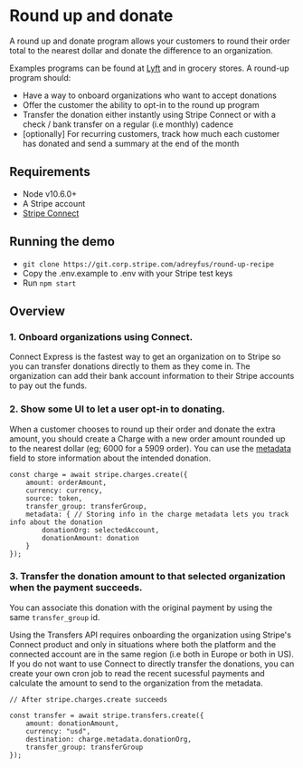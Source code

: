 # Round up and donate

A round up and donate program allows your customers to round their order total to the nearest dollar and donate the difference to an organization. 

Examples programs can be found at [Lyft](https://www.lyft.com/round-up) and in grocery stores. A round-up program should: 

* Have a way to onboard organizations who want to accept donations
* Offer the customer the ability to opt-in to the round up program
* Transfer the donation either instantly using Stripe Connect or with a check / bank transfer on a regular (i.e monthly) cadence
* [optionally] For recurring customers, track how much each customer has donated and send a summary at the end of the month

## Requirements
* Node v10.6.0+
* A Stripe account 
* [Stripe Connect](https://stripe.com/docs/connect)

## Running the demo

* `git clone https://git.corp.stripe.com/adreyfus/round-up-recipe`
* Copy the .env.example to .env with your Stripe test keys
* Run `npm start`

## Overview

### 1. Onboard organizations using Connect. 

Connect Express is the fastest way to get an organization on to Stripe so you can transfer donations directly to them as they come in. 
The organization can add their bank account information to their Stripe accounts to pay out the funds. 


### 2. Show some UI to let a user opt-in to donating.

When a customer chooses to round up their order and donate the extra amount, you should create a Charge with a new order amount rounded up to the nearest dollar (eg; 6000 for a 5909 order). 
You can use the [metadata](https://stripe.com/docs/api/metadata) field to store information about the intended donation. 

```
const charge = await stripe.charges.create({
    amount: orderAmount,
    currency: currency,
    source: token,
    transfer_group: transferGroup,
    metadata: { // Storing info in the charge metadata lets you track info about the donation
        donationOrg: selectedAccount,
        donationAmount: donation
    }
});

```

### 3. Transfer the donation amount to that selected organization when the payment succeeds. 

You can associate this donation with the original payment by using the same `transfer_group` id. 

Using the Transfers API requires onboarding the organization using Stripe's Connect product and only in situations where both the platform and the connected account are in the same region (i.e both in Europe or both in US). If you do not want to use Connect to directly transfer the donations, you can create your own cron job to read the recent sucessful payments and calculate the amount to send to the organization from the metadata.  

```
// After stripe.charges.create succeeds

const transfer = await stripe.transfers.create({
    amount: donationAmount, 
    currency: "usd",
    destination: charge.metadata.donationOrg,
    transfer_group: transferGroup
});
```
